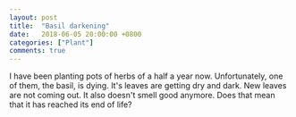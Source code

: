 ```yaml
---
layout: post
title:  "Basil darkening"
date:   2018-06-05 20:00:00 +0800
categories: ["Plant"]
comments: true
---
```


I have been planting pots of herbs of a half a year now. Unfortunately, one of them, the basil, is dying. It's leaves are getting dry and dark. New leaves are not coming out. It also doesn't smell good anymore. Does that mean that it has reached its end of life?
